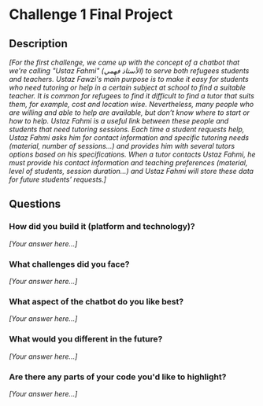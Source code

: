 # Challenge 1 Final Project

## Description

*[For the first challenge, we came up with the concept of a chatbot that we're calling "Ustaz Fahmi" (الأستاذ فهمي) to serve both refugees students and teachers. Ustaz Fawzi's main purpose is to make it easy for students who need tutoring or help in a certain subject at school to find a suitable teacher. It is common for refugees to find it difficult to find a tutor that suits them, for example, cost and location wise. Nevertheless, many people who are willing and able to help are available, but don’t know where to start or how to help. Ustaz Fahmi is a useful link between these people and students that need tutoring sessions. Each time a student requests help, Ustaz Fahmi asks him for contact information and specific tutoring needs (material, number of sessions...) and provides him with several tutors options based on his specifications. When a tutor contacts Ustaz Fahmi, he must provide his contact information and teaching preferences (material, level of students, session duration…) and Ustaz Fahmi will store these data for future students’ requests.]*

## Questions

### How did you build it (platform and technology)?

*[Your answer here...]*

### What challenges did you face?

*[Your answer here...]*

### What aspect of the chatbot do you like best? 

*[Your answer here...]*

### What would you different in the future? 

*[Your answer here...]*

### Are there any parts of your code you'd like to highlight?

*[Your answer here...]*
